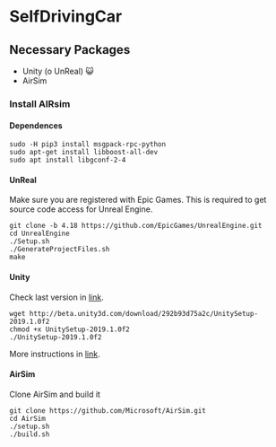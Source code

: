 # SelfDrivingCar

## Necessary Packages

* Unity (o UnReal) :smiley_cat:
* AirSim

### Install AIRsim

#### Dependences

```shell
sudo -H pip3 install msgpack-rpc-python
sudo apt-get install libboost-all-dev
sudo apt install libgconf-2-4
```


#### UnReal

Make sure you are registered with Epic Games. This is required to get source code access for Unreal Engine.

```shell
git clone -b 4.18 https://github.com/EpicGames/UnrealEngine.git
cd UnrealEngine
./Setup.sh
./GenerateProjectFiles.sh
make
```


#### Unity
Check last version in
<a href="https://forum.unity.com/threads/unity-on-linux-release-notes-and-known-issues.350256/page-2">link</a>.


```shell
wget http://beta.unity3d.com/download/292b93d75a2c/UnitySetup-2019.1.0f2
chmod +x UnitySetup-2019.1.0f2
./UnitySetup-2019.1.0f2
```

More instructions in 
<a href="https://github.com/Microsoft/AirSim/blob/master/Unity/README.md">link</a>.


#### AirSim

Clone AirSim and build it

```shell
git clone https://github.com/Microsoft/AirSim.git
cd AirSim
./setup.sh
./build.sh
```

